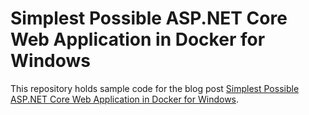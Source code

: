 # Simplest Possible ASP.NET Core Web Application in Docker for Windows

This repository holds sample code for the blog post [Simplest Possible ASP.NET Core Web Application in Docker for Windows](http://iamnotmyself.com/2017/05/07/simplest-possible-asp-net-core-web-application-in-docker-for-windows/).